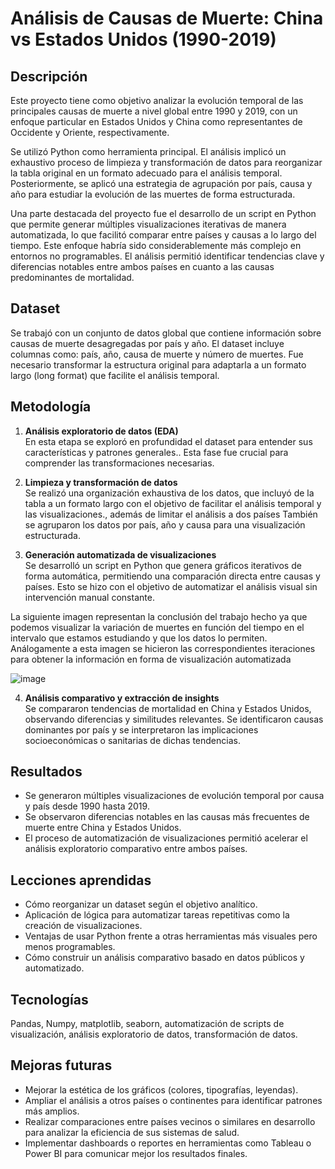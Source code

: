 # Análisis de Causas de Muerte: China vs Estados Unidos (1990-2019)

## Descripción
Este proyecto tiene como objetivo analizar la evolución temporal de las principales causas de muerte a nivel global entre 1990 y 2019, con un enfoque particular en Estados Unidos y China como representantes de Occidente y Oriente, respectivamente.

Se utilizó Python como herramienta principal. El análisis implicó un exhaustivo proceso de limpieza y transformación de datos para reorganizar la tabla original en un formato adecuado para el análisis temporal. Posteriormente, se aplicó una estrategia de agrupación por país, causa y año para estudiar la evolución de las muertes de forma estructurada.

Una parte destacada del proyecto fue el desarrollo de un script en Python que permite generar múltiples visualizaciones iterativas de manera automatizada, lo que facilitó comparar entre países y causas a lo largo del tiempo. Este enfoque habría sido considerablemente más complejo en entornos no programables. El análisis permitió identificar tendencias clave y diferencias notables entre ambos países en cuanto a las causas predominantes de mortalidad.

## Dataset
Se trabajó con un conjunto de datos global que contiene información sobre causas de muerte desagregadas por país y año. El dataset incluye columnas como: país, año, causa de muerte y número de muertes. Fue necesario transformar la estructura original para adaptarla a un formato largo (long format) que facilite el análisis temporal.

## Metodología 
1. **Análisis exploratorio de datos (EDA)**  
   En esta etapa se exploró en profundidad el dataset para entender sus características y patrones generales.. Esta fase fue crucial para comprender las transformaciones necesarias.

2. **Limpieza y transformación de datos**  
   Se realizó una organización exhaustiva de los datos, que incluyó de la tabla a un formato largo con el objetivo de facilitar el análisis temporal y las visualizaciones., además de limitar el análisis a dos países También se agruparon los datos por país, año y causa para una visualización estructurada.

3. **Generación automatizada de visualizaciones**  
   Se desarrolló un script en Python que genera gráficos iterativos de forma automática, permitiendo una comparación directa entre causas y países. Esto se hizo con el objetivo de automatizar el análisis visual sin intervención manual constante.

La siguiente imagen representan la conclusión del trabajo hecho ya que podemos visualizar la variación de muertes en función del tiempo en el intervalo que estamos estudiando y que los datos lo permiten. Análogamente a esta imagen se hicieron las correspondientes iteraciones para obtener la información en forma de visualización automatizada

![image](https://github.com/user-attachments/assets/99d31d65-f7b6-47e9-9054-7d6ed33a6cb6)



4. **Análisis comparativo y extracción de insights**  
   Se compararon tendencias de mortalidad en China y Estados Unidos, observando diferencias y similitudes relevantes. Se identificaron causas dominantes por país y se interpretaron las implicaciones socioeconómicas o sanitarias de dichas tendencias.

## Resultados
- Se generaron múltiples visualizaciones de evolución temporal por causa y país desde 1990 hasta 2019.
- Se observaron diferencias notables en las causas más frecuentes de muerte entre China y Estados Unidos.
- El proceso de automatización de visualizaciones permitió acelerar el análisis exploratorio comparativo entre ambos países.


## Lecciones aprendidas
- Cómo reorganizar un dataset según el objetivo analítico.
- Aplicación de lógica para automatizar tareas repetitivas como la creación de visualizaciones.
- Ventajas de usar Python frente a otras herramientas más visuales pero menos programables.
- Cómo construir un análisis comparativo basado en datos públicos y automatizado.

## Tecnologías
Pandas, Numpy, matplotlib, seaborn, automatización de scripts de visualización, análisis exploratorio de datos, transformación de datos.

## Mejoras futuras
- Mejorar la estética de los gráficos (colores, tipografías, leyendas).
- Ampliar el análisis a otros países o continentes para identificar patrones más amplios.
- Realizar comparaciones entre países vecinos o similares en desarrollo para analizar la eficiencia de sus sistemas de salud.
- Implementar dashboards o reportes en herramientas como Tableau o Power BI para comunicar mejor los resultados finales.
